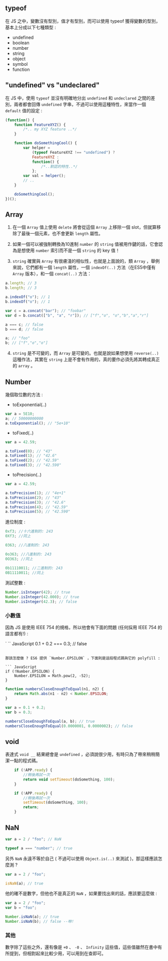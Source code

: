 ## typeof

在 JS 之中，變數沒有型別，值才有型別，而可以使用 typeof 獲得變數的型別，基本上分成以下七種類型 :

* undefined
* boolean
* number
* string
* object
* symbol
* function

## "undefined" vs "undeclared"

在 JS 中，使用 `typeof` 並沒有明確地分出 `undefined` 和 `undeclared` 之間的差別，兩者都會回傳 `undefined` 字串，不過可以使用這種特性，來當作一個 `default` 值的設定 :

``` JavaScript
(function() {
    function FeatureXYZ() {
        /*.. my XYZ feature ..*/
    }

    function doSomethingCool() {
        var helper =
            (typeof FeatureXYZ !== "undefined") ?
            FeatureXYZ :
            function() {
                /*..默認的特性..*/
            };
        var val = helper();
        // .. 
    }

    doSomethingCool();
})();
```

## Array

1. 在一個 `Array` 值上使用 `delete` 將會從這個 `Array` 上移除一個 slot，但就算移除了最後一個元素，也不會更新 `length` 屬性。

2. 如果一個可以被強制轉換為10進制 `number` 的 `string` 值被用作鍵的話，它會認為是想使用 `number` 索引而不是一個 `string` 的 key 值！

3. `string` 確實與 `Array` 有很膚淺的相似性，也就是上面說的，類 `Array` ，舉例來說，它們都有一個 `length` 屬性，一個 `indexOf(..)` 方法（在ES5中僅有 `Array` 版本），和一個 `concat(..)` 方法：

``` JavaScript
a.length; // 3 
b.length; // 3

a.indexOf("o"); // 1 
b.indexOf("o"); // 1

var c = a.concat("bar"); // "foobar" 
var d = b.concat(["b", "a", "r"]); // ["f","o", "o","b","a","r"]

a === c; // false 
b === d; // false

a; // "foo" 
b; // ["f","o","o"]
```

4. `string` 是不可變的，而 `Array` 是可變的。也就是說如果想使用 `reverse(..)` 這種作法，其實在 `string` 上是不會有作用的，真的要作必須先將其轉成真正的 `array` 。

## Number

幾個取位數的方法 :

* toExponential(..)

``` JavaScript
var a = 5E10;
a; // 50000000000 
a.toExponential(); // "5e+10"
```

* toFixed(..) 

``` JavaScript
var a = 42.59;

a.toFixed(0); // "43" 
a.toFixed(1); // "42.6" 
a.toFixed(2); // "42.59" 
a.toFixed(3); // "42.590" 
```

* toPrecision(..)

``` JavaScript
var a = 42.59;

a.toPrecision(1); // "4e+1" 
a.toPrecision(2); // "43" 
a.toPrecision(3); // "42.6" 
a.toPrecision(4); // "42.59" 
a.toPrecision(5); // "42.590" 
```

進位制度 :

``` JavaScript
0xf3; //十六進制的: 243 
0Xf3; //同上

0363; //八進制的: 243

0o363; //八進制的: 243 
0O363; //同上

0b11110011; //二進制的: 243 
0B11110011; //同上
```

測試整數 :

``` JavaScript
Number.isInteger(42); // true 
Number.isInteger(42.000); // true 
Number.isInteger(42.3); // false
```

### 小數值

因為 JS 是使用 IEEE 754 的規格，所以他會有下面的問題 (任何採用 IEEE 754 的語言都有!) :

`
``
JavaScript
0.1 + 0.2 === 0.3; // false

``` 

那該怎麼做 ? ES6 提供 `Number.EPSILON` ，下面則是這段程式碼與它的 polyfill :

``` JavaScript
if (!Number.EPSILON) {
    Number.EPSILON = Math.pow(2, -52);
}
```

``` JavaScript
function numbersCloseEnoughToEqual(n1, n2) {
    return Math.abs(n1 - n2) < Number.EPSILON;
}

var a = 0.1 + 0.2;
var b = 0.3;

numbersCloseEnoughToEqual(a, b); // true 
numbersCloseEnoughToEqual(0.0000001, 0.0000002); // false
```

## void 

表達式 `void __` 結果總會是 `undefined` ，必須說很少用，有時只為了帶來稍稍簡潔一點的程式碼。

``` JavaScript
	if (!APP.ready) {
	    //稍後再試一次
	    return void setTimeout(doSomething, 100);
	}

	if (!APP.ready) {
	    //稍後再試一次
	    setTimeout(doSomething, 100);
	    return;
	}
```

## NaN

``` JavaScript
var a = 2 / "foo"; // NaN

typeof a === "number"; // true
```

另外 `NaN` 永遠不等於自己 ( 不過可以使用 `Object.is(..)` 來測試 )，那這樣應該怎麼測 ? 

``` JavaScript
var a = 2 / "foo";

isNaN(a); // true
```

他的確不是數字，但他也不是真正的 `NaN` ，如果要找出來的話，應該要這麼做 :

``` JavaScript
var a = 2 / "foo";
var b = "foo";

Number.isNaN(a); // true 
Number.isNaN(b); // false --咻!
```

### 其他

數字除了這些之外，還有像是 `+0` 、 `-0` 、 `Infinity` 這些值，這些值雖然在書中有所提到，但相對起來比較少用，可以用到在查即可。

